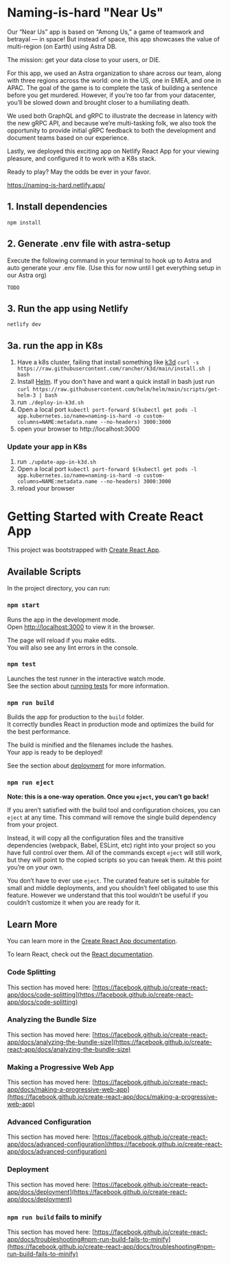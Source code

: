 # Naming-is-hard "Near Us"
Our “Near Us” app is based on “Among Us,” a game of teamwork and betrayal — in space! But instead of space, this app showcases the value of multi-region (on Earth) using Astra DB. 

The mission: get your data close to your users, or DIE.

For this app, we used an Astra organization to share across our team, along with three regions across the world: one in the US, one in EMEA, and one in APAC. The goal of the game is to complete the task of building a sentence before you get murdered. However, if you’re too far from your datacenter, you’ll be slowed down and brought closer to a humiliating death.

We used both GraphQL and gRPC to illustrate the decrease in latency with the new gRPC API, and because we’re multi-tasking folk, we also took the opportunity to provide initial gRPC feedback to both the development and document teams based on our experience. 

Lastly, we deployed this exciting app on Netlify React App  for your viewing pleasure, and configured it to work with a K8s stack.

Ready to play? May the odds be ever in your favor.

https://naming-is-hard.netlify.app/

## 1. Install dependencies
```shell
npm install
```

## 2. Generate .env file with astra-setup
Execute the following command in your terminal to hook up to Astra and auto generate your .env file. (Use this for now until I get everything setup in our Astra org)
```shell
TODO
```

## 3. Run the app using Netlify
```shell
netlify dev
```

## 3a. run the app in K8s

1. Have a k8s cluster, failing that install something like [k3d](https://k3d.io/) `curl -s https://raw.githubusercontent.com/rancher/k3d/main/install.sh | bash`
2. Install [Helm](https://helm.sh). If you don't have and want a quick install in bash just run `curl https://raw.githubusercontent.com/helm/helm/main/scripts/get-helm-3 | bash`
3. run `./deploy-in-k3d.sh`
4. Open a local port `kubectl port-forward $(kubectl get pods -l app.kubernetes.io/name=naming-is-hard -o custom-columns=NAME:metadata.name --no-headers) 3000:3000`
5. open your browser to http://localhost:3000

### Update your app in K8s

1. run `./update-app-in-k3d.sh`
2. Open a local port `kubectl port-forward $(kubectl get pods -l app.kubernetes.io/name=naming-is-hard -o custom-columns=NAME:metadata.name --no-headers) 3000:3000`
3. reload your browser

# Getting Started with Create React App

This project was bootstrapped with [Create React App](https://github.com/facebook/create-react-app).

## Available Scripts

In the project directory, you can run:

### `npm start`

Runs the app in the development mode.\
Open [http://localhost:3000](http://localhost:3000) to view it in the browser.

The page will reload if you make edits.\
You will also see any lint errors in the console.

### `npm test`

Launches the test runner in the interactive watch mode.\
See the section about [running tests](https://facebook.github.io/create-react-app/docs/running-tests) for more information.

### `npm run build`

Builds the app for production to the `build` folder.\
It correctly bundles React in production mode and optimizes the build for the best performance.

The build is minified and the filenames include the hashes.\
Your app is ready to be deployed!

See the section about [deployment](https://facebook.github.io/create-react-app/docs/deployment) for more information.

### `npm run eject`

**Note: this is a one-way operation. Once you `eject`, you can’t go back!**

If you aren’t satisfied with the build tool and configuration choices, you can `eject` at any time. This command will remove the single build dependency from your project.

Instead, it will copy all the configuration files and the transitive dependencies (webpack, Babel, ESLint, etc) right into your project so you have full control over them. All of the commands except `eject` will still work, but they will point to the copied scripts so you can tweak them. At this point you’re on your own.

You don’t have to ever use `eject`. The curated feature set is suitable for small and middle deployments, and you shouldn’t feel obligated to use this feature. However we understand that this tool wouldn’t be useful if you couldn’t customize it when you are ready for it.

## Learn More

You can learn more in the [Create React App documentation](https://facebook.github.io/create-react-app/docs/getting-started).

To learn React, check out the [React documentation](https://reactjs.org/).

### Code Splitting

This section has moved here: [https://facebook.github.io/create-react-app/docs/code-splitting](https://facebook.github.io/create-react-app/docs/code-splitting)

### Analyzing the Bundle Size

This section has moved here: [https://facebook.github.io/create-react-app/docs/analyzing-the-bundle-size](https://facebook.github.io/create-react-app/docs/analyzing-the-bundle-size)

### Making a Progressive Web App

This section has moved here: [https://facebook.github.io/create-react-app/docs/making-a-progressive-web-app](https://facebook.github.io/create-react-app/docs/making-a-progressive-web-app)

### Advanced Configuration

This section has moved here: [https://facebook.github.io/create-react-app/docs/advanced-configuration](https://facebook.github.io/create-react-app/docs/advanced-configuration)

### Deployment

This section has moved here: [https://facebook.github.io/create-react-app/docs/deployment](https://facebook.github.io/create-react-app/docs/deployment)

### `npm run build` fails to minify

This section has moved here: [https://facebook.github.io/create-react-app/docs/troubleshooting#npm-run-build-fails-to-minify](https://facebook.github.io/create-react-app/docs/troubleshooting#npm-run-build-fails-to-minify)
